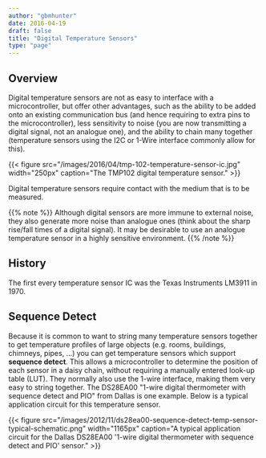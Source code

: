 ```yaml
---
author: "gbmhunter"
date: 2016-04-19
draft: false
title: "Digital Temperature Sensors"
type: "page"
---
```


## Overview

Digital temperature sensors are not as easy to interface with a microcontroller, but offer other advantages, such as the ability to be added onto an existing communication bus (and hence requiring to extra pins to the microcontroller), less sensitivity to noise (you are now transmitting a digital signal, not an analogue one), and the ability to chain many together (temperature sensors using the I2C or 1-Wire interface commonly allow for this).

{{< figure src="/images/2016/04/tmp-102-temperature-sensor-ic.jpg" width="250px" caption="The TMP102 digital temperature sensor."  >}}

Digital temperature sensors require contact with the medium that is to be measured.

{{% note %}}
Although digital sensors are more immune to external noise, they also generate more noise than analogue ones (think about the sharp rise/fall times of a digital signal). It may be desirable to use an analogue temperature sensor in a highly sensitive environment.
{{% /note %}}

## History

The first every temperature sensor IC was the Texas Instruments LM3911 in 1970.

## Sequence Detect

Because it is common to want to string many temperature sensors together to get temperature profiles of large objects (e.g. rooms, buildings, chimneys, pipes, ...) you can get temperature sensors which support **sequence detect**. This allows a microcontroller to determine the position of each sensor in a daisy chain, without requiring a manually entered look-up table (LUT). They normally also use the 1-wire interface, making them very easy to string together. The DS28EA00 "1-wire digital thermometer with sequence detect and PIO"  from Dallas is one example. Below is a typical application circuit for this temperature sensor.

{{< figure src="/images/2012/11/ds28ea00-sequence-detect-temp-sensor-typical-schematic.png" width="1165px" caption="A typical application circuit for the Dallas DS28EA00 '1-wire digital thermometer with sequence detect and PIO' sensor."  >}}
